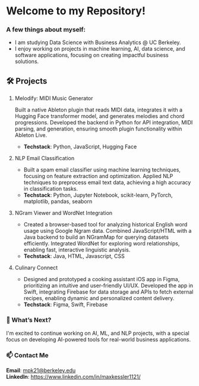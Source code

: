 # Welcome to my Repository!

### A few things about myself:
* I am studying Data Science with Business Analytics @ UC Berkeley.
* I enjoy working on projects in machine learning, AI, data science, and software applications, focusing on creating impactful business solutions.

## 🛠️ Projects
1. Melodify: MIDI Music Generator

    Built a native Ableton plugin that reads MIDI data, integrates it with a Hugging Face transformer model, and generates melodies and chord progressions.
    Developed the backend in Python for API integration, MIDI parsing, and generation, ensuring smooth plugin functionality within Ableton Live.<br />
    - **Techstack**: Python, JavaScript, Hugging Face

5. NLP Email Classification 

    - Built a spam email classifier using machine learning techniques, focusing on feature extraction and optimization.
    Applied NLP techniques to preprocess email text data, achieving a high accuracy in classification tasks.<br />
    - **Techstack**: Python, Jupyter Notebook, scikit-learn, PyTorch, matplotlib, pandas, seaborn

3. NGram Viewer and WordNet Integration

    - Created a browser-based tool for analyzing historical English word usage using Google Ngram data.
    Combined JavaScript/HTML with a Java backend to build an NGramMap for querying datasets efficiently.
    Integrated WordNet for exploring word relationships, enabling fast, interactive linguistic analysis.<br />
    - **Techstack**: Java, HTML, Javascript, CSS

7. Culinary Connect

   -  Designed and prototyped a cooking assistant iOS app in Figma, prioritizing an intuitive and user-friendly UI/UX.
    Developed the app in Swift, integrating Firebase for data storage and APIs to fetch external recipes, enabling dynamic and personalized content delivery.<br />
    - **Techstack**: Figma, Swift, Firebase
   
### 📝 What’s Next?<br />

I'm excited to continue working on AI, ML, and NLP projects, with a special focus on developing AI-powered tools for real-world business applications.

### 📫 Contact Me<br />
 **Email**: mpk21@berkeley.edu<br />
 **LinkedIn**: https://www.linkedin.com/in/maxkessler1121/ 
